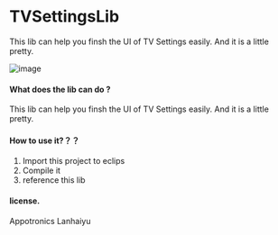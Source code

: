 # TVSettingsLib
This lib can help you finsh the UI of TV Settings easily. And it is a little pretty.

![image](https://github.com/lanhaiyu0214/TVSettingsLib/Entry-1.png)

#### What does the lib can do ?
This lib can help you finsh the UI of TV Settings easily. And it is a little pretty.

#### How to use it?？？
   1. Import this project to eclips
   2. Compile it 
   3. reference this lib
#### license.
Appotronics Lanhaiyu
